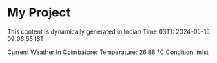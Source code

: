 # My Project

This content is dynamically generated in Indian Time (IST): 2024-05-16 09:06:55 IST


Current Weather in Coimbatore:
Temperature: 26.88 °C
Condition: mist
